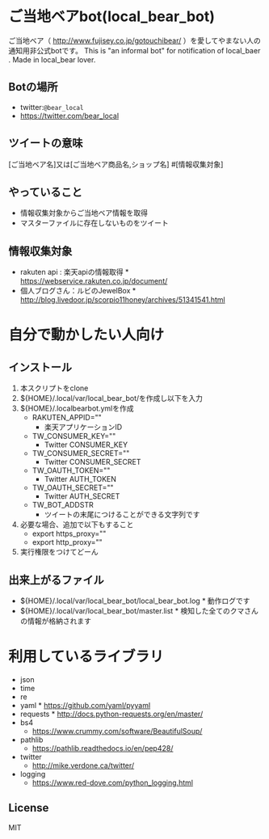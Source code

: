 # ご当地ベアbot(local_bear_bot)
ご当地ベア（ http://www.fujisey.co.jp/gotouchibear/ ）を愛してやまない人の通知用非公式botです。
 This is "an informal bot" for notification of local_baer . Made in local_bear lover.

## Botの場所
* twitter:`@bear_local`
* https://twitter.com/bear_local


## ツイートの意味
[ご当地ベア名]又は[ご当地ベア商品名,ショップ名] #[情報収集対象]

## やっていること
* 情報収集対象からご当地ベア情報を取得
* マスターファイルに存在しないものをツイート

## 情報収集対象
* rakuten api : 楽天apiの情報取得
        * https://webservice.rakuten.co.jp/document/
* 個人ブログさん：ルビのJewelBox
        * http://blog.livedoor.jp/scorpio11honey/archives/51341541.html

# 自分で動かしたい人向け
## インストール
1. 本スクリプトをclone
2. ${HOME}/.local/var/local_bear_bot/を作成し以下を入力
3. ${HOME}/.localbearbot.ymlを作成
	* RAKUTEN_APPID=""
		* 楽天アプリケーションID
	* TW_CONSUMER_KEY=""
		* Twitter CONSUMER_KEY
	* TW_CONSUMER_SECRET=""
		* Twitter CONSUMER_SECRET
	* TW_OAUTH_TOKEN=""
		* Twitter AUTH_TOKEN
	* TW_OAUTH_SECRET=""
		* Twitter AUTH_SECRET
	* TW_BOT_ADDSTR
		* ツイートの末尾につけることができる文字列です
3. 必要な場合、追加で以下もすること
	* export https_proxy=""
	* export http_proxy=""
4. 実行権限をつけてどーん

## 出来上がるファイル
* ${HOME}/.local/var/local_bear_bot/local_bear_bot.log
        * 動作ログです
* ${HOME}/.local/var/local_bear_bot/master.list
        * 検知した全てのクマさんの情報が格納されます

# 利用しているライブラリ
* json
* time
* re
* yaml
        * https://github.com/yaml/pyyaml
* requests
        * http://docs.python-requests.org/en/master/
* bs4
	* https://www.crummy.com/software/BeautifulSoup/
* pathlib
	* https://pathlib.readthedocs.io/en/pep428/
* twitter
	* http://mike.verdone.ca/twitter/
* logging
	* https://www.red-dove.com/python_logging.html
## License
MIT
